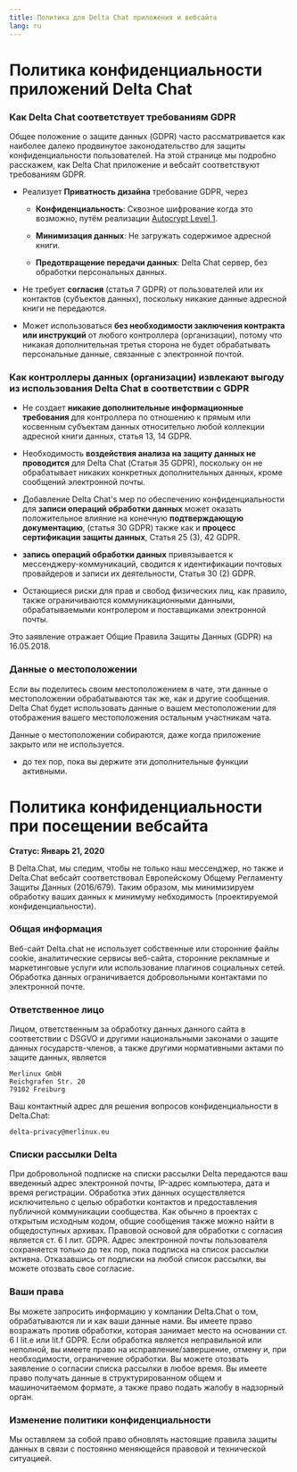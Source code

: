 ```yaml
---
title: Политика для Delta Chat приложения и вебсайта
lang: ru
---
```


# Политика конфиденциальности приложений Delta Chat

### Как Delta Chat соответствует требованиям GDPR

Общее положение о защите данных (GDPR) часто рассматривается как наиболее далеко продвинутое законодательство для защиты конфиденциальности пользователей. 
На этой странице мы подробно расскажем, как Delta Chat приложение и вебсайт соответствуют требованиям GDPR. 

- Реализует **Приватность дизайна** требование GDPR, через

  - **Конфиденциальность**: Сквозное шифрование когда это возможно, путём реализации [Autocrypt
  Level 1](https://autocrypt.org).

  - **Минимизация данных**: Не загружать содержимое адресной книги.

  - **Предотвращение передачи данных**: Delta Chat сервер, без обработки персональных данных.

- Не требует **согласия** (статья 7 GDPR)  от пользователей или их контактов (субъектов данных), поскольку никакие данные адресной книги не передаются.

- Может использоваться **без необходимости заключения контракта или инструкций** от любого контроллера (организации), потому что никакая дополнительная третья сторона не будет обрабатывать персональные данные, связанные с электронной почтой. 


### Как контроллеры данных (организации) извлекают выгоду из использования Delta Chat в соответствии с GDPR

- Не создает **никакие дополнительные информационные требования** для контроллера по отношению к прямым или косвенным субъектам данных 
относительно любой коллекции адресной книги данных, статья 13, 14 GDPR.

- Необходимость **воздействия анализа на защиту данных не проводится**  для Delta Chat (Статья 35 GDPR), поскольку он не обрабатывает никаких конкретных дополнительных данных, кроме сообщений электронной почты.

- Добавление Delta Chat's мер по обеспечению конфиденциальности для 
**записи операций обработки данных** может оказать положительное влияние
на конечную **подтверждающую документацию**, (статья 30 GDPR) 
также как и **процесс сертификации защиты данных**, Статья 25 (3), 42 GDPR.

- **запись операций обработки данных** привязывается к мессенджеру-коммуникаций,
сводится к идентификации почтовых провайдеров и записи их деятельности, Статья 30 (2) GDPR.

- Остающиеся риски для прав и свобод физических лиц, 
как правило, также ограничиваются коммуникационными данными, обрабатываемыми
контролером и поставщиками электронной почты.



Это заявление отражает Общие Правила Защиты Данных (GDPR) на 16.05.2018.


### Данные о местоположении

Если вы поделитесь своим местоположением в чате,
эти данные о местоположении обрабатываются так же, как и другие сообщения.
Delta Chat будет использовать данные о вашем местоположении для отображения вашего местоположения
остальным участникам чата.

Данные о местоположении собираются, даже когда приложение закрыто или не используется.
- до тех пор, пока вы держите эти дополнительные функции активными.


# Политика конфиденциальности при посещении вебсайта 

**Статус: Январь 21, 2020**

В Delta.Chat, мы следим, чтобы не только наш  мессенджер, но также и Delta.Chat
вебсайт соответствовал Европейскому Общему Регламенту Защиты Данных (2016/679). Таким образом, мы минимизируем обработку ваших данных к минимуму
небходимость (проектируемой конфиденциальности).

### Общая информация

Веб-сайт Delta.chat не использует собственные или сторонние файлы cookie,
аналитические сервисы веб-сайта, сторонние рекламные и маркетинговые услуги или использование
плагинов социальных сетей. Обработка данных ограничивается добровольными
контактами по электронной почте.

### Ответственное лицо

Лицом, ответственным за обработку данных данного сайта в соответствии с
DSGVO и другими национальными законами о защите данных государств-членов, а также
другими нормативными актами по защите данных, является

	Merlinux GmbH
	Reichgrafen Str. 20 
	79102 Freiburg

Ваш контактный адрес для решения вопросов конфиденциальности в Delta.Chat:

	delta-privacy@merlinux.eu

### Списки рассылки Delta

При добровольной подписке на списки рассылки Delta передаются ваш введенный адрес электронной почты, IP-адрес компьютера, дата и время регистрации. Обработка этих данных осуществляется исключительно с целью обработки контактов и предоставления публичной коммуникации сообщества. Как обычно в проектах с открытым исходным кодом, общие сообщения также можно найти в общедоступных архивах. Правовой основой для обработки с согласия является ст. 6 I лит. GDPR. Адрес электронной почты пользователя сохраняется только до тех пор, пока подписка на список рассылки активна. Отказавшись от подписки на любой список рассылки, вы можете отозвать свое согласие.

### Ваши права

Вы можете запросить информацию у компании Delta.Chat о том, обрабатываются ли и как ваши данные
нами. Вы имеете право возражать против обработки, которая занимает
место на основании ст. 6 I lit.e или lit.f GDPR. Если обработка является
неправильной или неполной, вы имеете право на исправление/завершение,
отмену и, при необходимости, ограничение обработки. Вы можете отозвать
заявление о согласии списка рассылки в любое время. Вы имеете право
получать данные в структурированном общем и машиночитаемом формате, а также
право подать жалобу в надзорный орган.

### Изменение политики конфиденциальности

Мы оставляем за собой право обновлять настоящие правила защиты данных в связи
с постоянно меняющейся правовой и технической ситуацией.


